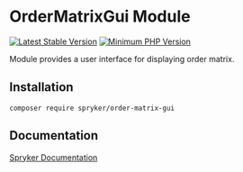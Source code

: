 # OrderMatrixGui Module
[![Latest Stable Version](https://poser.pugx.org/spryker/order-matrix-gui/v/stable.svg)](https://packagist.org/packages/spryker/order-matrix-gui)
[![Minimum PHP Version](https://img.shields.io/badge/php-%3E%3D%208.1-8892BF.svg)](https://php.net/)

Module provides a user interface for displaying order matrix.

## Installation

```
composer require spryker/order-matrix-gui
```

## Documentation

[Spryker Documentation](https://docs.spryker.com)
